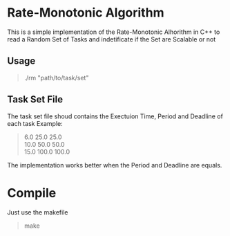 # Rate-Monotonic Algorithm

This is a simple implementation of the Rate-Monotonic Alhorithm in C++ to read a Random Set of Tasks and indetificate if the Set are Scalable or not

## Usage
> ./rm "path/to/task/set"
## Task Set File

The task set file shoud contains the Exectuion Time, Period and Deadline of each task
Example:
> 6.0 25.0 25.0  
> 10.0 50.0 50.0  
> 15.0 100.0 100.0  

The implementation works better when the Period and Deadline are equals.

# Compile

Just use the makefile

>make 

